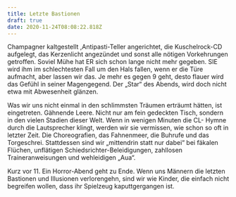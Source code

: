 ```yaml
---
title: Letzte Bastionen
draft: true
date: 2020-11-24T08:08:22.818Z
---
```

Champagner kaltgestellt ,Antipasti-Teller angerichtet, die Kuschelrock-CD aufgelegt, das Kerzenlicht angezündet und sonst alle nötigen Vorkehrungen getroffen. Soviel Mühe hat ER sich schon lange nicht mehr gegeben. SIE wird ihm im schlechtesten Fall um den Hals fallen, wenn er die Türe aufmacht, aber lassen wir das. Je mehr es gegen 9 geht, desto flauer wird das Gefühl in seiner Magengegend. Der „Star“ des Abends, wird doch nicht etwa mit Abwesenheit glänzen.

Was wir uns nicht einmal in den schlimmsten Träumen erträumt hätten, ist eingetreten. Gähnende Leere. Nicht nur am fein gedeckten Tisch, sondern in den vielen Stadien dieser Welt. Wenn in wenigen Minuten die CL- Hymne durch die Lautsprecher klingt, werden wir sie vermissen, wie schon so oft in letzter Zeit. Die Choreografien, das Fahnenmeer, die Buhrufe und das Torgeschrei. Stattdessen sind wir „mittendrin statt nur dabei“ bei  fäkalen Flüchen, unflätigen Schiedsrichter-Beleidigungen, zahllosen Traineranweisungen und wehleidigen „Aua“.

Kurz vor 11. Ein Horror-Abend geht zu Ende. Wenn uns Männern die letzten Bastionen und Illusionen verlorengehn, sind wir wie Kinder, die einfach nicht begreifen wollen, dass ihr Spielzeug kaputtgergangen ist.